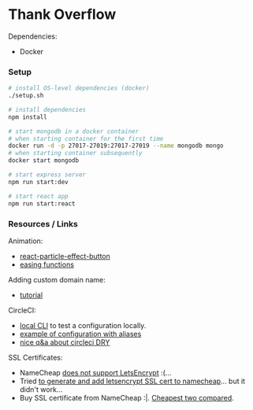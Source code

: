 # Thank Overflow

Dependencies:

- Docker

### Setup

```sh
# install OS-level dependencies (docker)
./setup.sh

# install dependencies
npm install

# start mongodb in a docker container
# when starting container for the first time
docker run -d -p 27017-27019:27017-27019 --name mongodb mongo
# when starting container subsequently
docker start mongodb

# start express server
npm run start:dev

# start react app
npm run start:react
```

### Resources / Links

Animation:

- [react-particle-effect-button](https://github.com/transitive-bullshit/react-particle-effect-button)
- [easing functions](https://easings.net/en)

Adding custom domain name:

- [tutorial](https://towardsdatascience.com/how-to-deploy-your-website-to-a-custom-domain-8cb23063c1ff)

CircleCI:

- [local CLI](https://circleci.com/docs/2.0/local-cli/) to test a configuration locally.
- [example of configuration with aliases](https://github.com/facebook/Docusaurus/blob/master/.circleci/config.yml)
- [nice q&a about circleci DRY](https://discuss.circleci.com/t/allow-bundling-several-steps-e-g-by-supporting-nested-steps/15339)

SSL Certificates:

- NameCheap [does not support LetsEncrypt](https://webmasters.stackexchange.com/questions/104696/how-to-use-lets-encrypt-free-ssl-on-namecheap-shared-hosting?newreg=c396ddbebaac450d84360e01ba84382e) :(...
- Tried [to generate and add letsencrypt SSL cert to namecheap](https://medium.com/@cubxi/add-wildcard-lets-encrypt-certifications-with-namecheap-6a466df0886f)... but it didn't work...
- Buy SSL certificate from NameCheap :|. [Cheapest two compared](https://www.namecheap.com/security/ssl-certificates/compare/#cert-1=8&cert-2=1).
